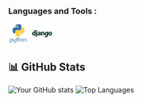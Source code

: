 ### Languages and Tools :
<div>
  <img src="https://github.com/devicons/devicon/blob/master/icons/python/python-original-wordmark.svg" title="Python" alt="Python" width="40" height="40"/>&nbsp;
  <img src="https://github.com/devicons/devicon/blob/master/icons/django/django-plain-wordmark.svg" title="Django" alt="Django" width="40" height="40"/>&nbsp;
</div>

## 📊 GitHub Stats

![Your GitHub stats](https://github-readme-stats.vercel.app/api?username=MariamKipshidze&show_icons=true&theme=radical)
![Top Languages](https://github-readme-stats.vercel.app/api/top-langs/?username=MariamKipshidze&layout=compact&theme=radical)
